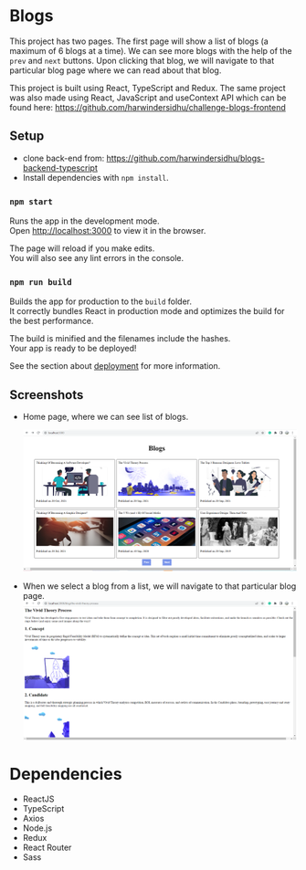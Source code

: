 # Blogs

This project has two pages. The first page will show a list of blogs (a maximum of 6 blogs at a time). We can see more blogs with the help of the `prev` and `next` buttons. Upon clicking that blog, we will navigate to that particular blog page where we can read about that blog.

This project is built using React, TypeScript and Redux. The same project was also made using React, JavaScript and useContext API which can be found here: <https://github.com/harwindersidhu/challenge-blogs-frontend>

## Setup

- clone back-end from: <https://github.com/harwindersidhu/blogs-backend-typescript>
- Install dependencies with `npm install`.

### `npm start`

Runs the app in the development mode.\
Open [http://localhost:3000](http://localhost:3000) to view it in the browser.

The page will reload if you make edits.\
You will also see any lint errors in the console.

### `npm run build`

Builds the app for production to the `build` folder.\
It correctly bundles React in production mode and optimizes the build for the best performance.

The build is minified and the filenames include the hashes.\
Your app is ready to be deployed!

See the section about [deployment](https://facebook.github.io/create-react-app/docs/deployment) for more information.

## Screenshots

- Home page, where we can see list of blogs.

  !["home"](./docs/home.png)

- When we select a blog from a list, we will navigate to that particular blog page.
  !["blog"](./docs/blog.png)

# Dependencies

- ReactJS
- TypeScript
- Axios
- Node.js
- Redux
- React Router
- Sass

